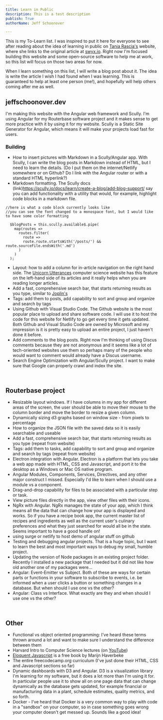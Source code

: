 ```yaml
---
title: Learn in Public
description: This is a test description
publish: True
authorName: Jeff Schoonover

---
```


This is my To-Learn list.  I was inspired to put it here for everyone to see after reading about the idea of learning in public on [Tania Rascia's](https://www.taniarascia.com/) website, where she links to the original article at [swyx.io](https://www.swyx.io/writing/learn-in-public/).  Right now I'm focused building this website and some open-source software to help me at work, so this list will focus on those two areas for now.

When I learn something on this list, I will write a blog post about it.  The idea is write the article I wish I had found when I was learning.  This is guaranteed to help at least one person (me!), and hopefully will help others coming after me as well.
<br>

## jeffschoonover.dev

I'm making this website with the Angular web framework and Scully.  I'm using Angular for my Routerbase software project and it makes sense to get more practice with it by using it for my website.  Scully is a Static Site Generator for Angular, which means it will make your projects load fast for users.

### Building

- How to insert pictures with Markdown in a Scully/Angular app.  With Scully, I can write the blog posts in Markdown instead of HTML, but I need to learn the details.  (Do I put them on the internet/Netlify somewhere or on Github?  Do I link with the Angular router or with a standard HTML hyperlink?)
- Markdown formatting.  The Scully docs (link)https://scully.io/docs/learn/create-a-blog/add-blog-support/ say you can add functionality with a utility that would, for example, highlight code blocks in a markdown file.  
```
//here is what a code block currently looks like
//you can see the font changed to a monospace font, but I would like to have some color formatting

  $blogPosts = this.scully.available$.pipe(
    map(routes =>
      routes.filter(
        route => 
        route.route.startsWith('/posts/') && route.sourceFile.endsWith('.md')
      )
    )
  );
```
- Layout: how to add a column for in-article navigation on the right hand side.  The [Unicorn Utterances](https://unicorn-utterances.com/) computer science website has this feature on the left-hand side of its articles and it really helps when you are reading longer articles.
- Add a fast, comprehensive search bar, that starts returning results as you type, similar to [Joplin's](https://joplinapp.org)
- Tags: add them to posts, add capability to sort and group and organize and search by tags
- Using Github with Visual Studio Code.  The Github website is the most popular place to upload and share software code.  I will use it to host the code for this website for Netlify to go get every time it gets updated.  Both Github and Visual Studio Code are owned by Microsoft and my impression is it is pretty easy to upload an entire project, I just haven't done it before.
- Add comments to the blog posts.  Right now I'm thinking of using Discus comments because they are not anonymous and it seems like a lot of tech-oriented websites use them so perhaps many of the people who would want to comment would already have a Discus username.
- Search Engine Optimization with Angular/Scully project.  I want to make sure that Google can properly crawl and index the site.  
<br>

## Routerbase project
- Resizable layout windows.  If I have columns in my app for different areas of the screen, the user should be able to move their mouse to the column border and move the border to resize a given column.
- Dynamically sizing d3 graphs based on window size - from pixels to percentage
- How to organize the JSON file with the saved data so it is easily searchable and useable 
- Add a fast, comprehensive search bar, that starts returning results as you type (repeat from website)
- Tags: add them to tasks, add capability to sort and group and organize and search by tags (repeat from website)
- Electron integration with Angular.  Electron is a platform that lets you take a web app made with HTML, CSS and Javascript, and port it to the desktop as a Windows or Mac OS native program.
- Angular Modules, Components, Services, Directives, and any other major construct I missed.  Especially I'd like to learn when I should use a module vs a component.
- Drag-and-drop capability for files to be associated with a particular step or task.
- View picture files directly in the app, view other files with their icons.
- NgRx with Angular.  NgRx manages the state of your app, which I think means all the data that can change how your app is displayed and works.  So if you have a recipe book app, the current master list of recipes and ingredients as well as the current user's culinary preferences and what they just searched for would all be in the state.  Seems important to have a good handle on!
- using surge or netlify to host demo of angular stuff on github
- Testing and debugging angular projects.  That is a huge topic, but I want to learn the best and most important ways to debug my small, humble project.
- Updating the version of Node packages in an existing project folder.  Recently I installed a new package that I needed but it did not like how old another one of my packages were...
- Angular: Event-Emitter vs Subject.  Both of these are ways for certain parts or functions in your software to subscribe to events, i.e. be informed when a user clicks a button or something changes in a database.  But when should I use one vs the other?
- Angular: Class vs Interface.  What exactly are they and when should I use one vs the other?
<br>

## Other
- Functional vs object oriented programming: I've heard these terms thrown around a lot and want to make sure I understand the difference between them 
- Harvard Intro to Computer Science lectures (on [YouTube](https://youtu.be/F0WoVEr0-44))
- [Eloquent Javascript](https://eloquentjavascript.net/) is a free book by Marijn Haverbeke
- The entire freecodecamp.org curriculum (I've just done their HTML, CSS and Javascript sections so far)
- Dynamic dashboards with D3 and Angular.  D3 is a visualization library I'm learning for my software, but it does a lot more than I'm using it for.  In particular people use it to show all on one page data that can change dynamically as the database gets updated, for example financial or manufacturing data in a plant, schedule estimates, quality metrics, and so forth.
- Docker - I've heard that Docker is a very common way to play with code in a "sandbox" on your computer, so in case something goes wrong your computer doesn't get messed up.  Sounds like a good idea!

